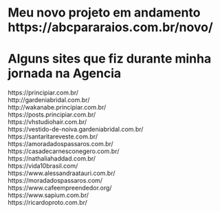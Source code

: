 <h1> Meu novo projeto em andamento <br>
https://abcpararaios.com.br/novo/
</h1>


<h1> Alguns sites que fiz durante minha jornada na Agencia</h1>

<p>
https://principiar.com.br/ <br>
http://gardeniabridal.com.br/  <br>
http://wakanabe.principiar.com.br/ <br>
https://posts.principiar.com.br/ <br>
https://vhstudiohair.com.br/ <br>
https://vestido-de-noiva.gardeniabridal.com.br/ <br>
https://santaritareveste.com.br/ <br>
https://amoradadospassaros.com.br/ <br>
https://casadecarnesconegero.com.br/ <br>
https://nathaliahaddad.com.br/ <br>
https://vida10brasil.com/ <br>
https://www.alessandraatauri.com.br/ <br>
https://moradadospassaros.com/ <br>
https://www.cafeempreendedor.org/ <br>
https://www.sapium.com.br/ <br>
https://ricardoproto.com.br/ <br>
</p>
